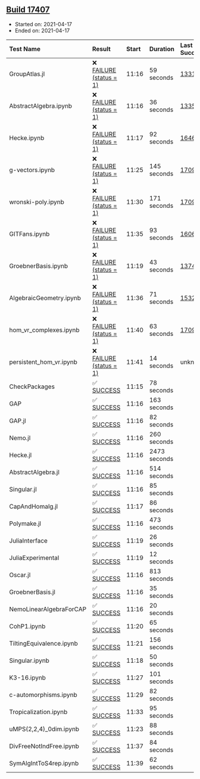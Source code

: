 ## [Build 17407](https://oscarci.mathematik.uni-kl.de/job/oscar/17407/)

* Started on: 2021-04-17
* Ended on: 2021-04-17

| Test Name    | Result | Start | Duration | Last Success | First Failure |
|:-------------|:-------|:------|:---------|:-------------|:--------------|
| GroupAtlas.jl | ❌ [FAILURE (status = 1)](https://oscarci.mathematik.uni-kl.de/job/oscar/17407/artifact/logs/build-17407/GroupAtlas.jl.log) | 11:16 | 59 seconds | [13311](https://oscarci.mathematik.uni-kl.de/job/oscar/13311/) | [13312](https://oscarci.mathematik.uni-kl.de/job/oscar/13312/) |
| AbstractAlgebra.ipynb | ❌ [FAILURE (status = 1)](https://oscarci.mathematik.uni-kl.de/job/oscar/17407/artifact/logs/build-17407/AbstractAlgebra.ipynb.log) | 11:16 | 36 seconds | [13355](https://oscarci.mathematik.uni-kl.de/job/oscar/13355/) | [13356](https://oscarci.mathematik.uni-kl.de/job/oscar/13356/) |
| Hecke.ipynb | ❌ [FAILURE (status = 1)](https://oscarci.mathematik.uni-kl.de/job/oscar/17407/artifact/logs/build-17407/Hecke.ipynb.log) | 11:17 | 92 seconds | [16463](https://oscarci.mathematik.uni-kl.de/job/oscar/16463/) | [16464](https://oscarci.mathematik.uni-kl.de/job/oscar/16464/) |
| g-vectors.ipynb | ❌ [FAILURE (status = 1)](https://oscarci.mathematik.uni-kl.de/job/oscar/17407/artifact/logs/build-17407/g-vectors.ipynb.log) | 11:25 | 145 seconds | [17099](https://oscarci.mathematik.uni-kl.de/job/oscar/17099/) | [17100](https://oscarci.mathematik.uni-kl.de/job/oscar/17100/) |
| wronski-poly.ipynb | ❌ [FAILURE (status = 1)](https://oscarci.mathematik.uni-kl.de/job/oscar/17407/artifact/logs/build-17407/wronski-poly.ipynb.log) | 11:30 | 171 seconds | [17098](https://oscarci.mathematik.uni-kl.de/job/oscar/17098/) | [17099](https://oscarci.mathematik.uni-kl.de/job/oscar/17099/) |
| GITFans.ipynb | ❌ [FAILURE (status = 1)](https://oscarci.mathematik.uni-kl.de/job/oscar/17407/artifact/logs/build-17407/GITFans.ipynb.log) | 11:35 | 93 seconds | [16068](https://oscarci.mathematik.uni-kl.de/job/oscar/16068/) | [16069](https://oscarci.mathematik.uni-kl.de/job/oscar/16069/) |
| GroebnerBasis.ipynb | ❌ [FAILURE (status = 1)](https://oscarci.mathematik.uni-kl.de/job/oscar/17407/artifact/logs/build-17407/GroebnerBasis.ipynb.log) | 11:19 | 43 seconds | [13748](https://oscarci.mathematik.uni-kl.de/job/oscar/13748/) | [13749](https://oscarci.mathematik.uni-kl.de/job/oscar/13749/) |
| AlgebraicGeometry.ipynb | ❌ [FAILURE (status = 1)](https://oscarci.mathematik.uni-kl.de/job/oscar/17407/artifact/logs/build-17407/AlgebraicGeometry.ipynb.log) | 11:36 | 71 seconds | [15322](https://oscarci.mathematik.uni-kl.de/job/oscar/15322/) | [15323](https://oscarci.mathematik.uni-kl.de/job/oscar/15323/) |
| hom_vr_complexes.ipynb | ❌ [FAILURE (status = 1)](https://oscarci.mathematik.uni-kl.de/job/oscar/17407/artifact/logs/build-17407/hom_vr_complexes.ipynb.log) | 11:40 | 63 seconds | [17099](https://oscarci.mathematik.uni-kl.de/job/oscar/17099/) | [17100](https://oscarci.mathematik.uni-kl.de/job/oscar/17100/) |
| persistent_hom_vr.ipynb | ❌ [FAILURE (status = 1)](https://oscarci.mathematik.uni-kl.de/job/oscar/17407/artifact/logs/build-17407/persistent_hom_vr.ipynb.log) | 11:41 | 14 seconds | unknown | unknown |
| CheckPackages | ✅ [SUCCESS](https://oscarci.mathematik.uni-kl.de/job/oscar/17407/artifact/logs/build-17407/CheckPackages.log) | 11:15 | 78 seconds |  |  |
| GAP | ✅ [SUCCESS](https://oscarci.mathematik.uni-kl.de/job/oscar/17407/artifact/logs/build-17407/GAP.log) | 11:16 | 163 seconds |  |  |
| GAP.jl | ✅ [SUCCESS](https://oscarci.mathematik.uni-kl.de/job/oscar/17407/artifact/logs/build-17407/GAP.jl.log) | 11:16 | 82 seconds |  |  |
| Nemo.jl | ✅ [SUCCESS](https://oscarci.mathematik.uni-kl.de/job/oscar/17407/artifact/logs/build-17407/Nemo.jl.log) | 11:16 | 260 seconds |  |  |
| Hecke.jl | ✅ [SUCCESS](https://oscarci.mathematik.uni-kl.de/job/oscar/17407/artifact/logs/build-17407/Hecke.jl.log) | 11:16 | 2473 seconds |  |  |
| AbstractAlgebra.jl | ✅ [SUCCESS](https://oscarci.mathematik.uni-kl.de/job/oscar/17407/artifact/logs/build-17407/AbstractAlgebra.jl.log) | 11:16 | 514 seconds |  |  |
| Singular.jl | ✅ [SUCCESS](https://oscarci.mathematik.uni-kl.de/job/oscar/17407/artifact/logs/build-17407/Singular.jl.log) | 11:16 | 85 seconds |  |  |
| CapAndHomalg.jl | ✅ [SUCCESS](https://oscarci.mathematik.uni-kl.de/job/oscar/17407/artifact/logs/build-17407/CapAndHomalg.jl.log) | 11:17 | 86 seconds |  |  |
| Polymake.jl | ✅ [SUCCESS](https://oscarci.mathematik.uni-kl.de/job/oscar/17407/artifact/logs/build-17407/Polymake.jl.log) | 11:16 | 473 seconds |  |  |
| JuliaInterface | ✅ [SUCCESS](https://oscarci.mathematik.uni-kl.de/job/oscar/17407/artifact/logs/build-17407/JuliaInterface.log) | 11:19 | 26 seconds |  |  |
| JuliaExperimental | ✅ [SUCCESS](https://oscarci.mathematik.uni-kl.de/job/oscar/17407/artifact/logs/build-17407/JuliaExperimental.log) | 11:19 | 12 seconds |  |  |
| Oscar.jl | ✅ [SUCCESS](https://oscarci.mathematik.uni-kl.de/job/oscar/17407/artifact/logs/build-17407/Oscar.jl.log) | 11:16 | 813 seconds |  |  |
| GroebnerBasis.jl | ✅ [SUCCESS](https://oscarci.mathematik.uni-kl.de/job/oscar/17407/artifact/logs/build-17407/GroebnerBasis.jl.log) | 11:16 | 35 seconds |  |  |
| NemoLinearAlgebraForCAP | ✅ [SUCCESS](https://oscarci.mathematik.uni-kl.de/job/oscar/17407/artifact/logs/build-17407/NemoLinearAlgebraForCAP.log) | 11:16 | 20 seconds |  |  |
| CohP1.ipynb | ✅ [SUCCESS](https://oscarci.mathematik.uni-kl.de/job/oscar/17407/artifact/logs/build-17407/CohP1.ipynb.log) | 11:20 | 65 seconds |  |  |
| TiltingEquivalence.ipynb | ✅ [SUCCESS](https://oscarci.mathematik.uni-kl.de/job/oscar/17407/artifact/logs/build-17407/TiltingEquivalence.ipynb.log) | 11:21 | 156 seconds |  |  |
| Singular.ipynb | ✅ [SUCCESS](https://oscarci.mathematik.uni-kl.de/job/oscar/17407/artifact/logs/build-17407/Singular.ipynb.log) | 11:18 | 50 seconds |  |  |
| K3-16.ipynb | ✅ [SUCCESS](https://oscarci.mathematik.uni-kl.de/job/oscar/17407/artifact/logs/build-17407/K3-16.ipynb.log) | 11:27 | 101 seconds |  |  |
| c-automorphisms.ipynb | ✅ [SUCCESS](https://oscarci.mathematik.uni-kl.de/job/oscar/17407/artifact/logs/build-17407/c-automorphisms.ipynb.log) | 11:29 | 82 seconds |  |  |
| Tropicalization.ipynb | ✅ [SUCCESS](https://oscarci.mathematik.uni-kl.de/job/oscar/17407/artifact/logs/build-17407/Tropicalization.ipynb.log) | 11:33 | 95 seconds |  |  |
| uMPS(2,2,4)_0dim.ipynb | ✅ [SUCCESS](https://oscarci.mathematik.uni-kl.de/job/oscar/17407/artifact/logs/build-17407/uMPS-2-2-4-_0dim.ipynb.log) | 11:23 | 88 seconds |  |  |
| DivFreeNotIndFree.ipynb | ✅ [SUCCESS](https://oscarci.mathematik.uni-kl.de/job/oscar/17407/artifact/logs/build-17407/DivFreeNotIndFree.ipynb.log) | 11:37 | 84 seconds |  |  |
| SymAlgIntToS4rep.ipynb | ✅ [SUCCESS](https://oscarci.mathematik.uni-kl.de/job/oscar/17407/artifact/logs/build-17407/SymAlgIntToS4rep.ipynb.log) | 11:39 | 62 seconds |  |  |
